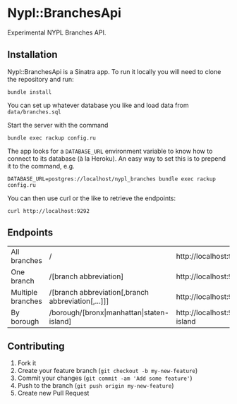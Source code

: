 # Nypl::BranchesApi

Experimental NYPL Branches API.

## Installation

Nypl::BranchesApi is a Sinatra app. To run it locally you will need
to clone the repository and run:

    bundle install

You can set up whatever database you like and load data from
`data/branches.sql`

Start the server with the command

    bundle exec rackup config.ru

The app looks for a `DATABASE_URL` environment variable to know how to
connect to its database (à la Heroku). An easy way to set this is to
prepend it to the command, e.g.

    DATABASE_URL=postgres://localhost/nypl_branches bundle exec rackup config.ru

You can then use curl or the like to retrieve the endpoints:

    curl http://localhost:9292

## Endpoints

<table>
  <tr>
    <td>All branches</td>
	<td>/</td>
	<td>http://localhost:9292/</td>
  </tr>
  <tr>
    <td>One branch</td>
	<td>/[branch abbreviation]
	<td>http://localhost:9292/SASB</td>
  </tr>
  <tr>
    <td>Multiple branches</td>
	<td>/[branch abbreviation[,branch abbreviation[,...]]]
	<td>http://localhost:9292/SASB,YV,DY</td>
  </tr>
  <tr>
    <td>By borough</td>
	<td>/borough/[bronx|manhattan|staten-island]</td>
	<td>http://localhost:9292/borough/staten-island</td>
  </tr>
</table>

## Contributing

1. Fork it
2. Create your feature branch (`git checkout -b my-new-feature`)
3. Commit your changes (`git commit -am 'Add some feature'`)
4. Push to the branch (`git push origin my-new-feature`)
5. Create new Pull Request
